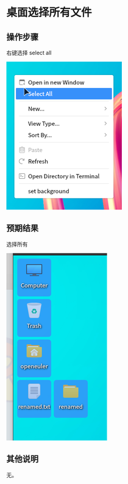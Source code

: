# 桌面选择所有文件
## 操作步骤
右键选择 select all

![桌面选择所有文件-1](./img/桌面选择所有文件-1.png)

## 预期结果

选择所有

![桌面选择所有文件-2](./img/桌面选择所有文件-2.png)

## 其他说明

无。
